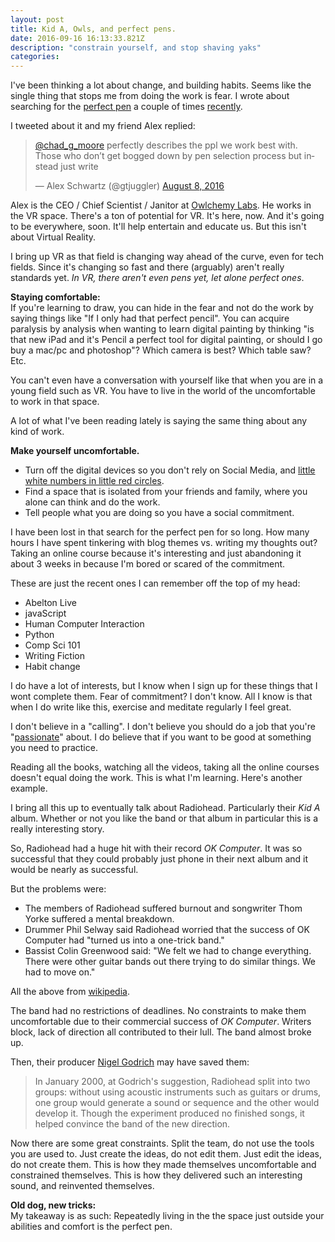 ```yaml
---
layout: post
title: Kid A, Owls, and perfect pens.
date: 2016-09-16 16:13:33.821Z
description: "constrain yourself, and stop shaving yaks" 
categories: 
---
```


I've been thinking a lot about change, and building habits. Seems like the single thing that stops me from doing the work is fear. I wrote about searching for the [perfect pen](http://blog.chadgmoore.com/perfect-pen/) a couple of times [recently](http://blog.chadgmoore.com/uncomfortable/). 

I tweeted about it and my friend Alex replied:

<blockquote class="twitter-tweet" data-lang="en"><p lang="en" dir="ltr"><a href="https://twitter.com/chad_g_moore">@chad_g_moore</a> perfectly describes the ppl we work best with. Those who don’t get bogged down by pen selection process but instead just write</p>&mdash; Alex Schwartz (@gtjuggler) <a href="https://twitter.com/gtjuggler/status/762705389368389632">August 8, 2016</a></blockquote>
<script async src="//platform.twitter.com/widgets.js" charset="utf-8"></script>

Alex is the CEO / Chief Scientist / Janitor at [Owlchemy Labs](http://owlchemylabs.com/). He works in the VR space. There's a ton of potential for VR. It's here, now. And it's going to be everywhere, soon. It'll help entertain and educate us. But this isn't about Virtual Reality. 

I bring up VR as that field is changing way ahead of the curve, even for tech fields. Since it's changing so fast and there (arguably) aren't really standards yet. _In VR, there aren't even pens yet, let alone perfect ones_. 

**Staying comfortable:**  
If you're learning to draw, you can hide in the fear and not do the work by saying things like "If I only had that perfect pencil". You can acquire paralysis by analysis when wanting to learn digital painting by thinking "is that new iPad and it's Pencil a perfect tool for digital painting, or should I go buy a mac/pc and photoshop"? Which camera is best? Which table saw? Etc.

You can't even have a conversation with yourself like that when you are in a young field such as VR. You have to live in the world of the uncomfortable to work in that space.

A lot of what I've been reading lately is saying the same thing about any kind of work. 

**Make yourself uncomfortable.**

* Turn off the digital devices so you don't rely on Social Media, and [little white numbers in little red circles](http://blog.chadgmoore.com/drafts/).  
* Find a space that is isolated from your friends and family, where you alone can think and do the work.  
* Tell people what you are doing so you have a social commitment. 

I have been lost in that search for the perfect pen for so long. How many hours I have spent tinkering with blog themes vs. writing my thoughts out? Taking an online course because it's interesting and just abandoning it about 3 weeks in because I'm bored or scared of the commitment.

These are just the recent ones I can remember off the top of my head:

* Abelton Live
* javaScript
* Human Computer Interaction
* Python
* Comp Sci 101
* Writing Fiction
* Habit change

I do have a lot of interests, but I know when I sign up for these things that I wont complete them. Fear of commitment? I don't know. All I know is that when I do write like this, exercise and meditate regularly I feel great. 

I don't believe in a "calling". I don't believe you should do a job that you're "[passionate](https://www.fastcompany.com/3026272/leadership-now/the-secrets-to-career-contentment-dont-follow-your-passion)" about. I do believe that if you want to be good at something you need to practice. 

Reading all the books, watching all the videos, taking all the online courses doesn't equal doing the work. This is what I'm learning. Here's another example.

I bring all this up to eventually talk about Radiohead. Particularly their _Kid A_ album. Whether or not you like the band or that album in particular this is a really interesting story.

So, Radiohead had a huge hit with their record _OK Computer_. It was so successful that they could probably just phone in their next album and it would be nearly as successful.

But the problems were: 

* The members of Radiohead suffered burnout and songwriter Thom Yorke suffered a mental breakdown.
* Drummer Phil Selway said Radiohead worried that the success of OK Computer had "turned us into a one-trick band."
* Bassist Colin Greenwood said: "We felt we had to change everything. There were other guitar bands out there trying to do similar things. We had to move on."

All the above from [wikipedia](https://en.wikipedia.org/wiki/Kid_A). 

The band had no restrictions of deadlines. No constraints to make them uncomfortable due to their commercial success of _OK Computer_. Writers block, lack of direction all contributed to their lull. The band almost broke up. 

Then, their producer [Nigel Godrich](https://en.wikipedia.org/wiki/Nigel_Godrich) may have saved them:

>In January 2000, at Godrich's suggestion, Radiohead split into two groups: without using acoustic instruments such as guitars or drums, one group would generate a sound or sequence and the other would develop it. Though the experiment produced no finished songs, it helped convince the band of the new direction.

Now there are some great constraints. Split the team, do not use the tools you are used to. Just create the ideas, do not edit them. Just edit the ideas, do not create them. This is how they made themselves uncomfortable and constrained themselves. This is how they delivered such an interesting sound, and reinvented themselves.  

**Old dog, new tricks:**  
My takeaway is as such: Repeatedly living in the the space just outside your abilities and comfort is the perfect pen. 
